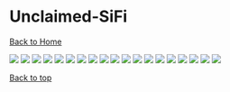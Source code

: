 # Unclaimed-SiFi

[Back to Home](https://github.com/RickyFoots/Wallpapers/tree/main)

</h1>

<img src="https://github.com/RickyFoots/Wallpapers/blob/main/Collection/Unclaimed-SiFi/alleyesonyou.jpg">

<img src="https://github.com/RickyFoots/Wallpapers/blob/main/Collection/Unclaimed-SiFi/big_ship.jpg">

<img src="https://github.com/RickyFoots/Wallpapers/blob/main/Collection/Unclaimed-SiFi/bladerunner.png">

<img src="https://github.com/RickyFoots/Wallpapers/blob/main/Collection/Unclaimed-SiFi/cyberdeath.png">

<img src="https://github.com/RickyFoots/Wallpapers/blob/main/Collection/Unclaimed-SiFi/cyberpunk_dock.jpg">

<img src="https://github.com/RickyFoots/Wallpapers/blob/main/Collection/Unclaimed-SiFi/delorean.png">

<img src="https://github.com/RickyFoots/Wallpapers/blob/main/Collection/Unclaimed-SiFi/docking.png">

<img src="https://github.com/RickyFoots/Wallpapers/blob/main/Collection/Unclaimed-SiFi/era7-city-of-the-amethyst-nights.jpg">

<img src="https://github.com/RickyFoots/Wallpapers/blob/main/Collection/Unclaimed-SiFi/fossil-gruv.png">

<img src="https://github.com/RickyFoots/Wallpapers/blob/main/Collection/Unclaimed-SiFi/joeyjazz-behind-the-blister.jpg">

<img src="https://github.com/RickyFoots/Wallpapers/blob/main/Collection/Unclaimed-SiFi/joeyjazz-sp-fields-of-bronze.jpg">

<img src="https://github.com/RickyFoots/Wallpapers/blob/main/Collection/Unclaimed-SiFi/joeyjazz-where-day-and-night-meet.jpg">

<img src="https://github.com/RickyFoots/Wallpapers/blob/main/Collection/Unclaimed-SiFi/josef-barton-the-last-one.jpg">

<img src="https://github.com/RickyFoots/Wallpapers/blob/main/Collection/Unclaimed-SiFi/kvacm-magenta-bay.png">

<img src="https://github.com/RickyFoots/Wallpapers/blob/main/Collection/Unclaimed-SiFi/machine.jpg">

<img src="https://github.com/RickyFoots/Wallpapers/blob/main/Collection/Unclaimed-SiFi/man-and-machine.jpg">

<img src="https://github.com/RickyFoots/Wallpapers/blob/main/Collection/Unclaimed-SiFi/parking-lot-simon-stalenhag-night-street-light-wallpaper-c806bd1860e0cc88005cd1feb8a284aa.jpg">

<img src="https://github.com/RickyFoots/Wallpapers/blob/main/Collection/Unclaimed-SiFi/platform.jpg">

<img src="https://github.com/RickyFoots/Wallpapers/blob/main/Collection/Unclaimed-SiFi/power_station_calder_moore.jpg">

[Back to top](#Top)